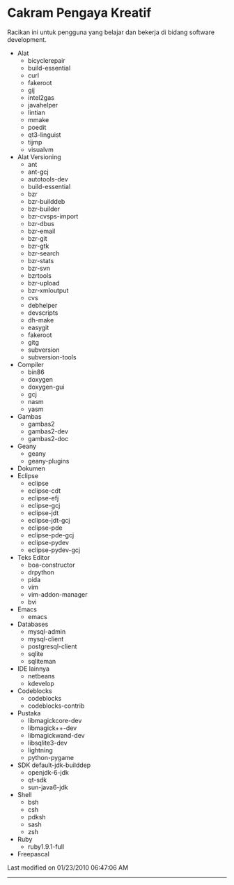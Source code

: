 # Cakram Pengaya Kreatif
Racikan ini untuk pengguna yang belajar dan bekerja di bidang software
development.

  * Alat
    *  bicyclerepair
    *  build-essential
    *  curl
    *  fakeroot
    *  gij
    *  intel2gas
    *  javahelper
    *  lintian
    *  mmake
    *  poedit
    *  qt3-linguist
    *  tijmp
    *  visualvm
  * Alat Versioning
    *  ant
    *  ant-gcj
    *  autotools-dev
    *  build-essential
    *  bzr
    *  bzr-builddeb
    *  bzr-builder 
    *  bzr-cvsps-import
    *  bzr-dbus
    *  bzr-email
    *  bzr-git
    *  bzr-gtk
    *  bzr-search
    *  bzr-stats
    *  bzr-svn
    *  bzrtools
    *  bzr-upload
    *  bzr-xmloutput
    *  cvs
    *  debhelper
    *  devscripts
    *  dh-make
    *  easygit
    *  fakeroot
    *  gitg
    *  subversion
    *  subversion-tools
  * Compiler
    *  bin86
    *  doxygen
    *  doxygen-gui
    *  gcj
    *  nasm
    *  yasm
  * Gambas
    *  gambas2
    *  gambas2-dev
    *  gambas2-doc
  * Geany
    *  geany
    *  geany-plugins
  * Dokumen
  * Eclipse
    *  eclipse
    *  eclipse-cdt
    *  eclipse-efj
    *  eclipse-gcj
    *  eclipse-jdt
    *  eclipse-jdt-gcj
    *  eclipse-pde
    *  eclipse-pde-gcj
    *  eclipse-pydev
    *  eclipse-pydev-gcj
  * Teks Editor
    *  boa-constructor
    *  drpython
    *  pida
    *  vim
    *  vim-addon-manager
    *  bvi
  * Emacs
    *  emacs
  * Databases
    *  mysql-admin
    *  mysql-client
    *  postgresql-client
    *  sqlite
    *  sqliteman
  * IDE lainnya
    *  netbeans
    *  kdevelop
  * Codeblocks
    *  codeblocks
    *  codeblocks-contrib
  * Pustaka
    *  libmagickcore-dev
    *  libmagick++-dev
    *  libmagickwand-dev
    *  libsqlite3-dev
    *  lightning
    *  python-pygame
  * SDK default-jdk-builddep
    *  openjdk-6-jdk
    *  qt-sdk
    *  sun-java6-jdk
  * Shell
    *  bsh
    *  csh
    *  pdksh
    *  sash
    *  zsh
  * Ruby
    *  ruby1.9.1-full
  * Freepascal

Last modified on 01/23/2010 06:47:06 AM
 
---
